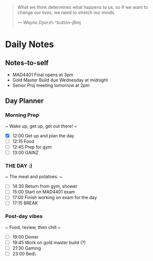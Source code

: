 > What we think determines what happens to us, so if we want to change our lives, we need to stretch our minds.
>
> &mdash; <cite>Wayne Dyer</cite>✍️
^button-j8mj
# Daily Notes
## Notes-to-self
- MAD4401 Final opens at 3pm
- Gold Master Build due Wednesday at midnight
- Senior Proj meeting tomorrow at 2pm

## Day Planner
### Morning Prep
~
Wake up, get up, get out there!
~
- [x] 12:00 Get up and plan the day
- [ ] 12:15 Food
- [ ] 12:45 Prep for gym
- [ ] 13:00 GAINZ

### THE DAY :)
~
The meat and potatoes.
~
- [ ] 14:30 Return from gym, shower
- [ ] 15:00 Start on MAD4401 exam
- [ ] 17:00 Finish working on exam for the day
- [ ] 17:15 BREAK

### Post-day vibes
~
Food, review, then chill
~
- [ ] 19:00 Dinner
- [ ] 19:45 Work on gold master build (?)
- [ ] 21:30 Gaming
- [ ] 23:00 Bed\